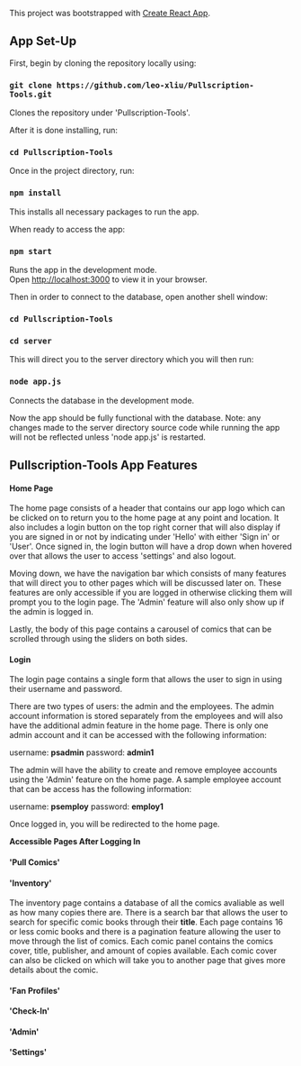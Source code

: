 This project was bootstrapped with [Create React App](https://github.com/facebook/create-react-app).

## App Set-Up

First, begin by cloning the repository locally using:

### `git clone https://github.com/leo-xliu/Pullscription-Tools.git`

Clones the repository under 'Pullscription-Tools'.

After it is done installing, run:

### `cd Pullscription-Tools`

Once in the project directory, run:

### `npm install`

This installs all necessary packages to run the app. 

When ready to access the app:

### `npm start`

Runs the app in the development mode.\
Open [http://localhost:3000](http://localhost:3000) to view it in your browser.

Then in order to connect to the database, open another shell window:

### `cd Pullscription-Tools`
### `cd server`

This will direct you to the server directory which you will then run: 

### `node app.js`

Connects the database in the development mode.

Now the app should be fully functional with the database. 
Note: any changes made to the server directory source code while running the app will not be reflected unless 'node app.js' is restarted. 

## Pullscription-Tools App Features

#### Home Page

The home page consists of a header that contains our app logo which can be clicked on to return you to the home page at any point and location. It also includes a login button on the top right corner that will also display if you are signed in or not by indicating under 'Hello' with either 'Sign in' or 'User'. Once signed in, the login button will have a drop down when hovered over that allows the user to access 'settings' and also logout. 

Moving down, we have the navigation bar which consists of many features that will direct you to other pages which will be discussed later on. These features are only accessible if you are logged in otherwise clicking them will prompt you to the login page. The 'Admin' feature will also only show up if the admin is logged in. 

Lastly, the body of this page contains a carousel of comics that can be scrolled through using the sliders on both sides. 

#### Login

The login page contains a single form that allows the user to sign in using their username and password. 

There are two types of users: the admin and the employees. 
The admin account information is stored separately from the employees and will also have the additional admin feature in the home page. There is only one admin account and it can be accessed with the following information:

username: **psadmin**
password: **admin1**

The admin will have the ability to create and remove employee accounts using the 'Admin' feature on the home page. 
A sample employee account that can be access has the following information:

username: **psemploy**
password: **employ1**

Once logged in, you will be redirected to the home page. 

**Accessible Pages After Logging In**

#### 'Pull Comics' 

#### 'Inventory' 

The inventory page contains a database of all the comics avaliable as well as how many copies there are. There is a search bar that allows the user to search for specific comic books through their **title**. Each page contains 16 or less comic books and there is a pagination feature allowing the user to move through the list of comics. Each comic panel contains the comics cover, title, publisher, and amount of copies available. Each comic cover can also be clicked on which will take you to another page that gives more details about the comic. 

#### 'Fan Profiles' 

#### 'Check-In' 

#### 'Admin' 

#### 'Settings'

